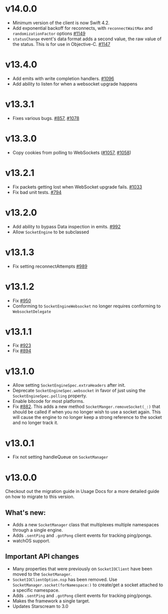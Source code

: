 # v14.0.0

- Minimum version of the client is now Swift 4.2.
- Add exponential backoff for reconnects, with `reconnectWaitMax` and `randomizationFactor` options [#1149](https://github.com/socketio/socket.io-client-swift/pull/1149)
- `statusChange` event's data format adds a second value, the raw value of the status. This is for use in Objective-C. [#1147](https://github.com/socketio/socket.io-client-swift/issues/1147)

# v13.4.0

- Add emits with write completion handlers. [#1096](https://github.com/socketio/socket.io-client-swift/issues/1096)
- Add ability to listen for when a websocket upgrade happens

# v13.3.1

- Fixes various bugs. [#857](https://github.com/socketio/socket.io-client-swift/issues/857), [#1078](https://github.com/socketio/socket.io-client-swift/issues/1078)

# v13.3.0

- Copy cookies from polling to WebSockets ([#1057](https://github.com/socketio/socket.io-client-swift/issues/1057), [#1058](https://github.com/socketio/socket.io-client-swift/issues/1058))

# v13.2.1

- Fix packets getting lost when WebSocket upgrade fails. [#1033](https://github.com/socketio/socket.io-client-swift/issues/1033)
- Fix bad unit tests. [#794](https://github.com/socketio/socket.io-client-swift/issues/794)

# v13.2.0

- Add ability to bypass Data inspection in emits. [#992]((https://github.com/socketio/socket.io-client-swift/issues/992))
- Allow `SocketEngine` to be subclassed

# v13.1.3

- Fix setting reconnectAttempts [#989]((https://github.com/socketio/socket.io-client-swift/issues/989))


# v13.1.2

- Fix [#950](https://github.com/socketio/socket.io-client-swift/issues/950)
- Conforming to `SocketEngineWebsocket` no longer requires conforming to `WebsocketDelegate`


# v13.1.1

- Fix [#923](https://github.com/socketio/socket.io-client-swift/issues/923)
- Fix [#894](https://github.com/socketio/socket.io-client-swift/issues/894)

# v13.1.0

- Allow setting `SocketEngineSpec.extraHeaders` after init.
- Deprecate `SocketEngineSpec.websocket` in favor of just using the `SocketEngineSpec.polling` property.
- Enable bitcode for most platforms.
- Fix [#882](https://github.com/socketio/socket.io-client-swift/issues/882). This adds a new method
`SocketManger.removeSocket(_:)` that should be called if when you no longer wish to use a socket again.
This will cause the engine to no longer keep a strong reference to the socket and no longer track it.

# v13.0.1

- Fix not setting handleQueue on `SocketManager`

# v13.0.0

Checkout out the migration guide in Usage Docs for a more detailed guide on how to migrate to this version.

What's new:
---

- Adds a new `SocketManager` class that multiplexes multiple namespaces through a single engine.
- Adds `.sentPing` and `.gotPong` client events for tracking ping/pongs.
- watchOS support.

Important API changes
---

- Many properties that were previously on `SocketIOClient` have been moved to the `SocketManager`.
- `SocketIOClientOption.nsp` has been removed. Use `SocketManager.socket(forNamespace:)` to create/get a socket attached to a specific namespace.
- Adds `.sentPing` and `.gotPong` client events for tracking ping/pongs.
- Makes the framework a single target.
- Updates Starscream to 3.0
